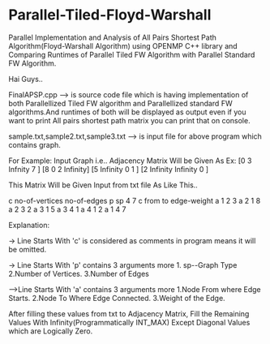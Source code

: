 # Parallel-Tiled-Floyd-Warshall
Parallel Implementation and Analysis of All Pairs Shortest Path Algorithm(Floyd-Warshall Algorithm) using OPENMP C++ library and Comparing Runtimes of Parallel Tiled FW Algorithm with Parallel Standard FW Algorithm.

Hai Guys..
   
   FinalAPSP.cpp --> is source code file which is having implementation of both Parallellized Tiled FW algorithm and Parallellized     standard FW algorithms.And runtimes of both will be displayed as output even if you want to print All pairs shortest path matrix you can print that on console.
   
sample.txt,sample2.txt,sample3.txt --> is input file for above program which contains graph.

For Example:
   Input Graph i.e.. Adjacency Matrix Will be Given As
   Ex:
 	[0    3         Infnity  7       ]
 	[8    0         2        Infinity]
 	[5    Infinity  0        1       ]
 	[2    Infinity  Infinity 0       ]

  This Matrix Will be Given Input from txt file As
  Like This..

  c no-of-vertices no-of-edges 
	p sp 4 7
	c from to edge-weight 
	a 1 2 3
	a 2 1 8
	a 2 3 2
	a 3 1 5
	a 3 4 1
	a 4 1 2
	a 1 4 7 

 Explanation:
   
  -> Line Starts With 'c' is considered as comments in program means it will be omitted.

  -> Line Starts With 'p' contains 3 arguments more
  		1. sp--Graph Type
  		2.Number of Vertices.
  		3.Number of Edges

  -->Line Starts With 'a' contains 3 arguments more
        1.Node From where Edge Starts.
        2.Node To Where Edge Connected.
        3.Weight of the Edge.

  After filling these values from txt to Adjacency Matrix, 
  Fill the Remaining Values With Infinity(Programmatically INT_MAX)
  Except Diagonal Values which are Logically Zero.
  
  
  

